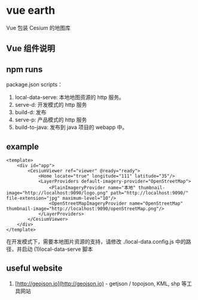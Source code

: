 # vue earth
Vue 包装 Cesium 的地图库

## Vue 组件说明

## npm runs

package.json scripts：
1. local-data-serve: 本地地图资源的 http 服务。
2. serve-d: 开发模式的 http 服务
3. build-d: 发布
4. serve-p: 产品模式的 http 服务
5. build-to-java: 发布到 java 项目的 webapp 中。

## example

```vue
<template>
    <div id="app">
        <CesiumViewer ref="viewer" @ready="ready">
            <Home locate="true" longitude="111" latitude="35"/>
            <LayerProviders default-imagery-provider="OpenStreetMap">
                <PlainImageryProvider name="本地" thumbnail-image="http://localhost:9090/logo.png" path="http://localhost:9090/" file-extension="jpg" maximum-level="10"/>
                <OpenStreetMapImageryProvider name="OpenStreetMap" thumbnail-image="http://localhost:9090/openStreetMap.png"/>
            </LayerProviders>
        </CesiumViewer>
    </div>
</template>
```

在开发模式下，需要本地图片资源的支持，请修改 ./local-data.config.js 中的路径，并启动 (1)local-data-serve 脚本

## useful website

1. [http://geojson.io](http://geojson.io) - getjson / topojson, KML, shp 等工具网站
